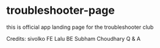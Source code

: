 # troubleshooter-page

this is official app landing page for the troubleshooter club

Credits:
sivolko FE
Lalu BE
Subham Choudhary Q & A
